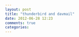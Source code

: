 ```yaml
---
layout: post
title: "thunderbird and davmail"
date: 2012-06-28 12:23
comments: true
categories: 
---
```


